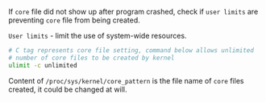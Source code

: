 If `core` file did not show up after program crashed, check if `user limits` are preventing `core` file from being created.

`User limits` - limit the use of system-wide resources. 

```bash
# C tag represents core file setting, command below allows unlimited
# number of core files to be created by kernel
ulimit -c unlimited
```

Content of `/proc/sys/kernel/core_pattern` is the file name of `core` files created, it could be changed at will.
